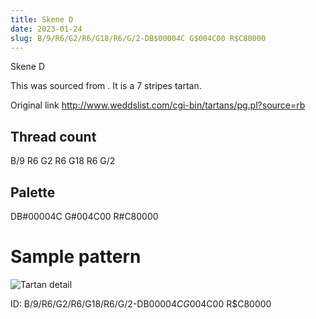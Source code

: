 ```yaml
---
title: Skene D
date: 2023-01-24
slug: B/9/R6/G2/R6/G18/R6/G/2-DB$00004C G$004C00 R$C80000
---
```

Skene D

This was sourced from <no value>.  It is a 7 stripes tartan.

Original link http://www.weddslist.com/cgi-bin/tartans/pg.pl?source=rb

## Thread count
B/9 R6 G2 R6 G18 R6 G/2

## Palette
DB#00004C G#004C00 R#C80000

# Sample pattern

![Tartan detail](tartan.png "B/9 R6 G2 R6 G18 R6 G/2 tartan")

ID: B/9/R6/G2/R6/G18/R6/G/2-DB$00004C G$004C00 R$C80000